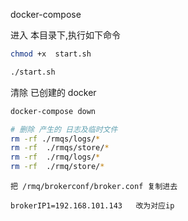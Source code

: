 
docker-compose 

进入 本目录下,执行如下命令
```bash
chmod +x  start.sh

./start.sh
```

清除 已创建的 docker
```bash
docker-compose down

# 删除 产生的 日志及临时文件
rm -rf ./rmqs/logs/*
rm -rf  ./rmqs/store/*
rm -rf  ./rmq/logs/*
rm -rf  ./rmq/store/*
```

```
把 /rmq/brokerconf/broker.conf 复制进去
```

```
brokerIP1=192.168.101.143   改为对应ip
```

